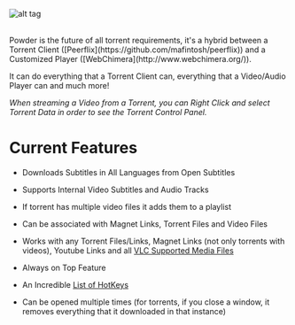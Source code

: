![alt tag](https://raw.github.com/jaruba/PowderPlayer/master/images/powder-logo.png)

<br/>
Powder is the future of all torrent requirements, it's a hybrid between a Torrent Client ([Peerflix](https://github.com/mafintosh/peerflix)) and a Customized Player ([WebChimera](http://www.webchimera.org/)).

It can do everything that a Torrent Client can, everything that a Video/Audio Player can and much more!

*When streaming a Video from a Torrent, you can Right Click and select Torrent Data in order to see the Torrent Control Panel.*

Current Features
==============
- Downloads Subtitles in All Languages from Open Subtitles

- Supports Internal Video Subtitles and Audio Tracks

- If torrent has multiple video files it adds them to a playlist

- Can be associated with Magnet Links, Torrent Files and Video Files

- Works with any Torrent Files/Links, Magnet Links (not only torrents with videos), Youtube Links and all [VLC Supported Media Files](http://www.videolan.org/vlc/features.php?cat=video)

- Always on Top Feature

- An Incredible [List of HotKeys](http://wiki.webchimera.org/Player_Hotkeys)

- Can be opened multiple times (for torrents, if you close a window, it removes everything that it downloaded in that instance)
